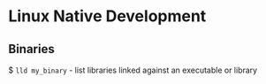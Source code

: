 # Linux Native Development

## Binaries

$ `lld my_binary` - list libraries linked against an executable or library
